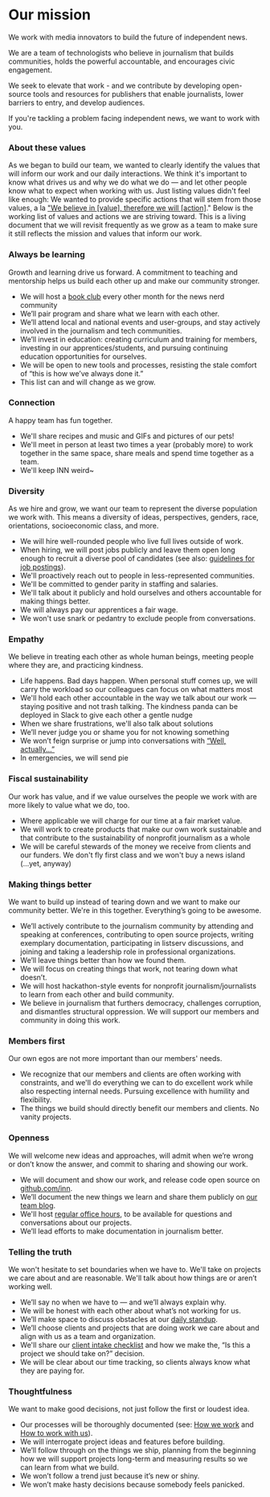 # Our mission

We work with media innovators to build the future of independent news.

We are a team of technologists who believe in journalism that builds communities, holds the powerful accountable, and encourages civic engagement.

We seek to elevate that work - and we contribute by developing open-source tools and resources for publishers that enable journalists, lower barriers to entry, and develop audiences.

If you're tackling a problem facing independent news, we want to work with you.


### About these values
As we began to build our team, we wanted to clearly identify the values that will inform our work and our daily interactions. We think it's important to know what drives us and why we do what we do — and let other people know what to expect when working with us. Just listing values didn't feel like enough: We wanted to provide specific actions that will stem from those values, a la ["We believe in [value], therefore we will [action]](http://kerrizor.com/blog/2014/08/11/why-your-coworker-is-a-jerk/)." Below is the working list of values and actions we are striving toward. This is a living document that we will revisit frequently as we grow as a team to make sure it still reflects the mission and values that inform our work.

### Always be learning
Growth and learning drive us forward. A commitment to teaching and mentorship helps us build each other up and make our community stronger.

- We will host a [book club](/projects/book-club) every other month for the news nerd community
- We’ll pair program and share what we learn with each other.
- We’ll attend local and national events and user-groups, and stay actively involved in the journalism and tech communities.
- We’ll invest in education: creating curriculum and training for members, investing in our apprentices/students, and pursuing continuing education opportunities for ourselves.
- We will be open to new tools and processes, resisting the stale comfort of “this is how we’ve always done it.”
- This list can and will change as we grow.


### Connection
A happy team has fun together.

- We'll share recipes and music and GIFs and pictures of our pets!
- We'll meet in person at least two times a year (probably more) to work together in the same space, share meals and spend time together as a team.
- We'll keep INN weird~

### Diversity
As we hire and grow, we want our team to represent the diverse population we work with. This means a diversity of ideas, perspectives, genders, race, orientations, socioeconomic class, and more.

- We will hire well-rounded people who live full lives outside of work.
- When hiring, we will post jobs publicly and leave them open long enough to recruit a diverse pool of candidates (see also: [guidelines for job postings](/staffing/job-descriptions/readme.md)).
- We'll proactively reach out to people in less-represented communities.
- We'll be committed to gender parity in staffing and salaries.
- We'll talk about it publicly and hold ourselves and others accountable for making things better.
- We will always pay our apprentices a fair wage.
- We won't use snark or pedantry to exclude people from conversations.


### Empathy
We believe in treating each other as whole human beings, meeting people where they are, and practicing kindness.

- Life happens. Bad days happen. When personal stuff comes up, we will carry the workload so our colleagues can focus on what matters most
- We'll hold each other accountable in the way we talk about our work — staying positive and not trash talking. The kindness panda can be deployed in Slack to give each other a gentle nudge
- When we share frustrations, we'll also talk about solutions 
- We’ll never judge you or shame you for not knowing something
- We won’t feign surprise or jump into conversations with [“Well, actually...”](https://www.hackerschool.com/manual#sub-sec-social-rules)
- In emergencies, we will send pie

### Fiscal sustainability
Our work has value, and if we value ourselves the people we work with are more likely to value what we do, too.

- Where applicable we will charge for our time at a fair market value.
- We will work to create products that make our own work sustainable and that contribute to the sustainability of nonprofit journalism as a whole
- We will be careful stewards of the money we receive from clients and our funders. We don't fly first class and we won't buy a news island (...yet, anyway)


### Making things better
We want to build up instead of tearing down and we want to make our community better. We're in this together. Everything’s going to be awesome.

- We’ll actively contribute to the journalism community by attending and speaking at conferences, contributing to open source projects, writing exemplary documentation, participating in listserv discussions, and joining and taking a leadership role in professional organizations.
- We’ll leave things better than how we found them.
- We will focus on creating things that work, not tearing down what doesn’t.
- We will host hackathon-style events for nonprofit journalism/journalists to learn from each other and build community.
- We believe in journalism that furthers democracy, challenges corruption, and dismantles structural oppression. We will support our members and community in doing this work.


### Members first
Our own egos are not more important than our members' needs.

- We recognize that our members and clients are often working with constraints, and we'll do everything we can to do excellent work while also respecting internal needs. Pursuing excellence with humility and flexibility.
- The things we build should directly benefit our members and clients. No vanity projects.


### Openness
We will welcome new ideas and approaches, will admit when we’re wrong or don’t know the answer, and commit to sharing and showing our work.

- We will document and show our work, and release code open source on [github.com/inn](http://github.com/inn).
- We’ll document the new things we learn and share them publicly on [our team blog](http://labs.inn.org).
- We'll host [regular office hours](/projects/office-hours), to be available for questions and conversations about our projects.
- We’ll lead efforts to make documentation in journalism better.


### Telling the truth
We won't hesitate to set boundaries when we have to. We'll take on projects we care about and are reasonable. We'll talk about how things are or aren’t working well.

- We’ll say no when we have to — and we’ll always explain why.
- We will be honest with each other about what’s not working for us.
- We’ll make space to discuss obstacles at our [daily standup](/how-we-work/meetings.md).
- We’ll choose clients and projects that are doing work we care about and align with us as a team and organization.
- We'll share our [client intake checklist](/how-to-work-with-us/intake-procedure.md) and how we make the, “Is this a project we should take on?” decision.
- We will be clear about our time tracking, so clients always know what they are paying for.


### Thoughtfulness
We want to make good decisions, not just follow the first or loudest idea.

- Our processes will be thoroughly documented (see: [How we work](/how-we-work) and [How to work with us](/how-to-work-with-us)).
- We will interrogate project ideas and features before building.
- We’ll follow through on the things we ship, planning from the beginning how we will support projects long-term and measuring results so we can learn from what we build.
- We won’t follow a trend just because it’s new or shiny.
- We won’t make hasty decisions because somebody feels panicked.
